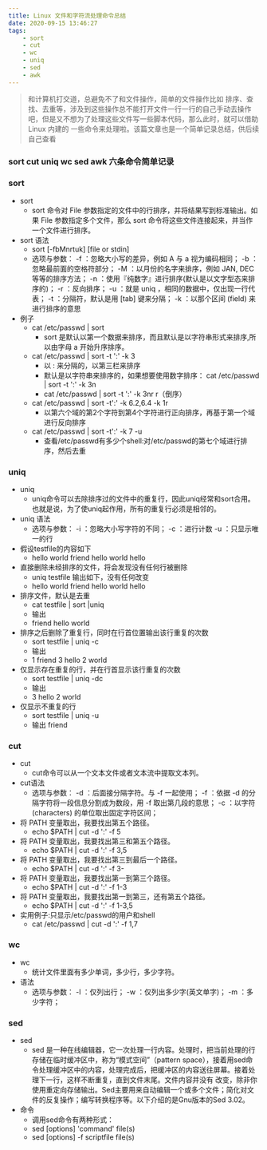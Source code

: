 ```yaml
---
title: Linux 文件和字符流处理命令总结
date: 2020-09-15 13:46:27
tags:	
	- sort
	- cut
	- wc
	- uniq
	- sed
	- awk
---
```


> 和计算机打交道，总避免不了和文件操作，简单的文件操作比如 排序、查找、去重等，涉及到这些操作总不能打开文件一行一行的自己手动去操作吧，但是又不想为了处理这些文件写一些脚本代码，那么此时，就可以借助 Linux 内建的 一些命令来处理啦。该篇文章也是一个简单记录总结，供后续自己查看

<!-- more -->

### sort  cut  uniq  wc  sed  awk 六条命令简单记录

### sort

+ sort
  + sort 命令对 File 参数指定的文件中的行排序，并将结果写到标准输出。如果 File 参数指定多个文件，那么 sort 命令将这些文件连接起来，并当作一个文件进行排序。
+ sort 语法
  + sort [-fbMnrtuk] [file or stdin]
  + 选项与参数：
    -f  ：忽略大小写的差异，例如 A 与 a 视为编码相同；
    -b  ：忽略最前面的空格符部分；
    -M  ：以月份的名字来排序，例如 JAN, DEC 等等的排序方法；
    -n  ：使用『纯数字』进行排序(默认是以文字型态来排序的)；
    -r  ：反向排序；
    -u  ：就是 uniq ，相同的数据中，仅出现一行代表；
    -t  ：分隔符，默认是用 [tab] 键来分隔；
    -k  ：以那个区间 (field) 来进行排序的意思
+ 例子
  + cat /etc/passwd | sort
    + sort 是默认以第一个数据来排序，而且默认是以字符串形式来排序,所以由字母 a 开始升序排序。
  + cat /etc/passwd | sort -t ':' -k 3
    + 以 : 来分隔的，以第三栏来排序
    + 默认是以字符串来排序的，如果想要使用数字排序： cat /etc/passwd | sort -t ':' -k 3n
    + cat /etc/passwd | sort -t ':' -k 3nr    r（倒序）
  + cat /etc/passwd |  sort -t':' -k 6.2,6.4 -k 1r 
    + 以第六个域的第2个字符到第4个字符进行正向排序，再基于第一个域进行反向排序
  + cat /etc/passwd |  sort -t':' -k 7 -u
    + 查看/etc/passwd有多少个shell:对/etc/passwd的第七个域进行排序，然后去重

### uniq

+ uniq
  + uniq命令可以去除排序过的文件中的重复行，因此uniq经常和sort合用。也就是说，为了使uniq起作用，所有的重复行必须是相邻的。
+ uniq 语法
  + 选项与参数：
    -i   ：忽略大小写字符的不同；
    -c  ：进行计数
    -u  ：只显示唯一的行
+ 假设testfile的内容如下
  + hello
    world
    friend
    hello
    world
    hello
+ 直接删除未经排序的文件，将会发现没有任何行被删除
  + uniq testfile  输出如下，没有任何改变
  + hello
    world
    friend
    hello
    world
    hello
+ 排序文件，默认是去重
  + cat testfile | sort |uniq
  + 输出
  + friend
    hello
    world
+ 排序之后删除了重复行，同时在行首位置输出该行重复的次数
  + sort testfile | uniq -c
  + 输出
  + 1 friend
    3 hello
    2 world
+ 仅显示存在重复的行，并在行首显示该行重复的次数
  + sort testfile | uniq -dc
  + 输出
  + 3 hello
    2 world
+ 仅显示不重复的行
  + sort testfile | uniq -u
  + 输出 friend  



### cut

+ cut
  + cut命令可以从一个文本文件或者文本流中提取文本列。
+ cut语法
  + 选项与参数：
    -d  ：后面接分隔字符。与 -f 一起使用；
    -f  ：依据 -d 的分隔字符将一段信息分割成为数段，用 -f 取出第几段的意思；
    -c  ：以字符 (characters) 的单位取出固定字符区间；
+ 将 PATH 变量取出，我要找出第五个路径。
  + echo $PATH | cut -d ':' -f 5
+ 将 PATH 变量取出，我要找出第三和第五个路径。
  + echo $PATH | cut -d ':' -f 3,5
+ 将 PATH 变量取出，我要找出第三到最后一个路径。
  + echo $PATH | cut -d ':' -f 3-
+ 将 PATH 变量取出，我要找出第一到第三个路径。
  + echo $PATH | cut -d ':' -f 1-3
+ 将 PATH 变量取出，我要找出第一到第三，还有第五个路径。
  + echo $PATH | cut -d ':' -f 1-3,5
+ 实用例子:只显示/etc/passwd的用户和shell
  + cat /etc/passwd | cut -d ':' -f 1,7

### wc

+ wc
  + 统计文件里面有多少单词，多少行，多少字符。
+ 语法
  + 选项与参数：
    -l  ：仅列出行；
    -w  ：仅列出多少字(英文单字)；
    -m  ：多少字符；

### sed

+ sed
  + sed 是一种在线编辑器，它一次处理一行内容。处理时，把当前处理的行存储在临时缓冲区中，称为“模式空间”（pattern space），接着用sed命令处理缓冲区中的内容，处理完成后，把缓冲区的内容送往屏幕。接着处理下一行，这样不断重复，直到文件末尾。文件内容并没有 改变，除非你使用重定向存储输出。Sed主要用来自动编辑一个或多个文件；简化对文件的反复操作；编写转换程序等。以下介绍的是Gnu版本的Sed 3.02。
+ 命令
  + 调用sed命令有两种形式：
  + sed [options] 'command' file(s)
  + sed [options] -f scriptfile file(s)

